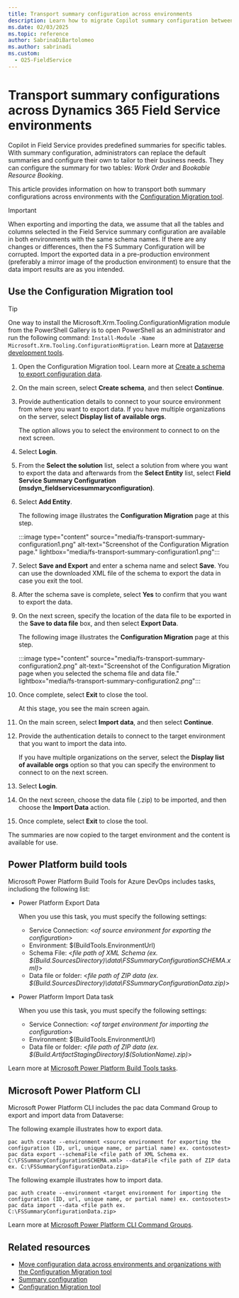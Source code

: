 ```yaml
---
title: Transport summary configuration across environments
description: Learn how to migrate Copilot summary configuration between environments with Dynamics 365 Field Service.
ms.date: 02/03/2025
ms.topic: reference
author: SabrinaDiBartolomeo
ms.author: sabrinadi
ms.custom:
  - O25-FieldService
---
```


# Transport summary configurations across Dynamics 365 Field Service environments

Copilot in Field Service provides predefined summaries for specific tables. With summary configuration, administrators can replace the default summaries and configure their own to tailor to their business needs. They can configure the summary for two tables: *Work Order* and *Bookable Resource Booking*.

This article provides information on how to transport both summary configurations across environments with the [Configuration Migration tool](/power-platform/alm/configure-and-deploy-tools).

> [!IMPORTANT]
>
> When exporting and importing the data, we assume that all the tables and columns selected in the Field Service summary configuration are available in both environments with the same schema names. If there are any changes or differences, then the FS Summary Configuration will be corrupted. Import the exported data in a pre-production environment (preferably a mirror image of the production environment) to ensure that the data import results are as you intended.

## Use the Configuration Migration tool

> [!TIP]
> One way to install the Microsoft.Xrm.Tooling.ConfigurationMigration module from the PowerShell Gallery is to open PowerShell as an administrator and run the following command: `Install-Module -Name Microsoft.Xrm.Tooling.ConfigurationMigration`. Learn more at [Dataverse development tools](/power-apps/developer/data-platform/download-tools-nuget).

1. Open the Configuration Migration tool. Learn more at [Create a schema to export configuration data](/power-platform/admin/create-schema-export-configuration-data).
1. On the main screen, select **Create schema**, and then select **Continue**.
1. Provide authentication details to connect to your source environment from where you want to export data. If you have multiple organizations on the server, select **Display list of available orgs**.  

    The option allows you to select the environment to connect to on the next screen.
1. Select **Login**.
1. From the **Select the solution** list, select a solution from where you want to export the data and afterwards from the **Select Entity** list, select **Field Service Summary Configuration (msdyn_fieldservicesummaryconfiguration)**.
1. Select **Add Entity**.  

    The following image illustrates the **Configuration Migration** page at this step.

    :::image type="content" source="media/fs-transport-summary-configuration1.png" alt-text="Screenshot of the Configuration Migration page." lightbox="media/fs-transport-summary-configuration1.png":::

1. Select **Save and Export** and enter a schema name and select **Save**. You can use the downloaded XML file of the schema to export the data in case you exit the tool.
1. After the schema save is complete, select **Yes** to confirm that you want to export the data.
1. On the next screen, specify the location of the data file to be exported in the **Save to data file** box, and then select **Export Data**.  

    The following image illustrates the **Configuration Migration** page at this step.

    :::image type="content" source="media/fs-transport-summary-configuration2.png" alt-text="Screenshot of the Configuration Migration page when you selected the schema file and data file." lightbox="media/fs-transport-summary-configuration2.png":::

1. Once complete, select **Exit** to close the tool.  

    At this stage, you see the main screen again.
1. On the main screen, select **Import data**, and then select **Continue**.
1. Provide the authentication details to connect to the target environment that you want to import the data into.  

    If you have multiple organizations on the server, select the **Display list of available orgs** option so that you can specify the environment to connect to on the next screen.
1. Select **Login**.
1. On the next screen, choose the data file (.zip) to be imported, and then choose the **Import Data** action.
1. Once complete, select **Exit** to close the tool.

The summaries are now copied to the target environment and the content is available for use.

## Power Platform build tools

Microsoft Power Platform Build Tools for Azure DevOps includes tasks, includiong the following list:

- Power Platform Export Data  

  When you use this task, you must specify the following settings:

  - Service Connection: \<*of source environment for exporting the configuration*\>
  - Environment:  $(BuildTools.EnvironmentUrl)
  - Schema File: \<*file path of XML Schema (ex. $(Build.SourcesDirectory)\data\FSSummaryConfigurationSCHEMA.xml)*\>
  - Data file or folder: \<*file path of ZIP data (ex. $(Build.SourcesDirectory)\data\FSSummaryConfigurationData.zip)*\>

- Power Platform Import Data task  

  When you use this task, you must specify the following settings:

  - Service Connection: \<*of target environment for importing the configuration*\>
  - Environment: $(BuildTools.EnvironmentUrl)
  - Data file or folder: \<*file path of ZIP data (ex. $(Build.ArtifactStagingDirectory)\$(SolutionName).zip)*\>

Learn more at [Microsoft Power Platform Build Tools tasks](/power-platform/alm/devops-build-tool-tasks).

## Microsoft Power Platform CLI

Microsoft Power Platform CLI includes the pac data Command Group to export and import data from Dataverse: 

The following example illustrates how to export data.

```
pac auth create --environment <source environment for exporting the configuration (ID, url, unique name, or partial name) ex. contosotest>
pac data export --schemaFile <file path of XML Schema ex. C:\FSSummaryConfigurationSCHEMA.xml> --dataFile <file path of ZIP data ex. C:\FSSummaryConfigurationData.zip>
```

The following example illustrates how to import data.

```
pac auth create --environment <target environment for importing the configuration (ID, url, unique name, or partial name) ex. contosotest>
pac data import --data <file path ex. C:\FSSummaryConfigurationData.zip>
```

Learn more at [Microsoft Power Platform CLI Command Groups](/power-platform/developer/cli/reference/data).

## Related resources

- [Move configuration data across environments and organizations with the Configuration Migration tool](/power-platform/admin/manage-configuration-data)
- [Summary configuration](/dynamics365/field-service/work-order-recap#summary-configuration-preview)
- [Configuration Migration tool](/power-platform/alm/configure-and-deploy-tools)
